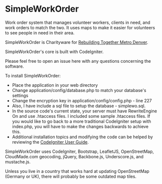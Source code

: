 SimpleWorkOrder
===============

Work order system that manages volunteer workers, clients in need, and work orders to match the two. It uses maps to make it easier for volunteers to see people in need in their area.

SimpleWorkOrder is Charityware for [Rebuilding Together Metro Denver](https://www.coloradogives.org/rebuildingtogether/overview).

SimpleWorkOrder's core is built with CodeIgniter.

Please feel free to open an issue here with any questions concerning the software.

To install SimpleWorkOrder:
- Place the application in your web directory
- Change application/config/database.php to match your database's settings
- Change the encryption key in application/config/config.php - line 227
- Also, I have include a sql file to setup the database - simplewo.sql.
- In the source code's current state, your server must have RewriteEngine On and use .htaccess files. I included some sample .htaccess files. If you would like to go back to a more traditional CodeIgniter setup with index.php, you will have to make the changes backwards to achieve this.
- Additional installation topics and modifying the code can be helped by reviewing the [CodeIgniter User Guide](http://ellislab.com/codeigniter/user-guide/).

SimpleWorkOrder uses CodeIgniter, Bootstrap, LeafletJS, OpenStreetMap, CloudMade.com geocoding, jQuery, Backbone.js, Underscore.js, and mustache.js.

Unless you live in a country that works hard at updating OpenStreetMap (Germany or UK), there will probably be some outdated map tiles.